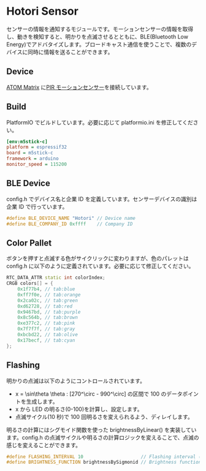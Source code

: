 # Hotori Sensor

センサーの情報を通知するモジュールです。モーションセンサーの情報を取得し、動きを検知すると、明かりを点滅させるとともに、BLE(Bluetooth Low Energy)でアドバタイズします。ブロードキャスト通信を使うことで、複数のデバイスに同時に情報を送ることができます。

## Device

[ATOM Matrix](https://m5stack.com/products/atom-matrix-esp32-development-kit) に[PIR モーションセンサー](https://m5stack.com/products/pir-module)を接続しています。

## Build

PlatformIO でビルドしています。必要に応じて platformio.ini を修正してください。

```Ini
[env:m5stick-c]
platform = espressif32
board = m5stick-c
framework = arduino
monitor_speed = 115200
```

## BLE Device

config.h でデバイス名と企業 ID を定義しています。センサーデバイスの識別は企業 ID で行っています。

```cpp
#define BLE_DEVICE_NAME "Hotori" // Device name
#define BLE_COMPANY_ID 0xffff    // Company ID
```

## Color Pallet

ボタンを押すと点滅する色がサイクリックに変わりますが、色のパレットは config.h に以下のように定義されています。必要に応じて修正してください。

```cpp
RTC_DATA_ATTR static int colorIndex;
CRGB colors[] = {
    0x1f77b4, // tab:blue
    0xff7f0e, // tab:orange
    0x2ca02c, // tab:green
    0xd62728, // tab:red
    0x9467bd, // tab:purple
    0x8c564b, // tab:brown
    0xe377c2, // tab:pink
    0x7f7f7f, // tab:gray
    0xbcbd22, // tab:olive
    0x17becf, // tab:cyan
};
```

## Flashing

明かりの点滅は以下のようにコントロールされています。

- x = \sin\theta \theta : [270^\circ - 990^\circ] の区間で 100 のデータポイントを生成します。
- x から LED の明るさ(0-100)を計算し、設定します。
- 点滅サイクル(10 秒)で 100 回明るさを変えられるよう、ディレイします。

明るさの計算にはシグモイド関数を使った brightnessByLinear() を実装しています。config.h の点滅サイクルや明るさの計算ロジックを変えることで、点滅の感じを変えることができます。

```cpp
#define FLASHING_INTERVAL 10                     // Flashing interval (Second)
#define BRIGHTNESS_FUNCTION brightnessBySigmonid // Brightness function
```

